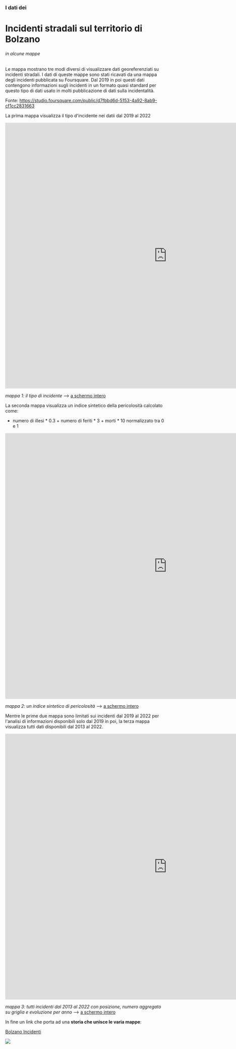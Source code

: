 ### I dati dei 

# Incidenti stradali sul territorio di Bolzano  

###### in alcune mappe 

Le mappa mostrano tre modi diversi di visualizzare dati georeferenziati su incidenti stradali. I dati di queste mappe sono stati ricavati da una mappa degli incidenti pubblicata su Foursquare. Dal 2019 in poi questi dati contengono informazioni sugli incidenti in un formato quasi standard per questo tipo di dati usato in molti pubblicazione di dati sulla incidentalità.

Fonte: <a href="https://studio.foursquare.com/public/d7fbbd6d-5153-4a92-8ab9-cf1cc2831663" target="_blank">https://studio.foursquare.com/public/d7fbbd6d-5153-4a92-8ab9-cf1cc2831663</a>  

La prima mappa visualizza il tipo d'incidente nei datii dal 2019 al 2022

<iframe id="map1" width="1024px" height="840" frameborder="0" scrolling="no" marginheight="0" marginwidth="0" src="https://gjrichter.github.io/pages/Incidenti/Bolzano/index_embed_Bolzano_Incidenti_2019_2022_tipo_simple_dynColors_years_sum.html"></iframe>

*mappa 1: il tipo di incidente*  --> [a schermo intero](https://gjrichter.github.io/pages/Incidenti/Bolzano/index_embed_Bolzano_Incidenti_2019_2022_tipo_simple_dynColors_years_sum.html)

La seconda mappa visualizza un indice sintetico della pericolosità calcolato come: 

- numero di illesi * 0.3 + numero di feriti * 3 + morti * 10 normalizzato tra 0 e 1

<iframe id="map1" width="1024px" height="840" frameborder="0" scrolling="no" marginheight="0" marginwidth="0" src="https://gjrichter.github.io/pages/Incidenti/Bolzano/index_embed_Bolzano_Incidenti_2019_2022_pericolosita.html"></iframe>

*mappa 2: un indice sintetico di pericolosità*  --> [a schermo intero](https://gjrichter.github.io/pages/Incidenti/Bolzano/index_embed_Bolzano_Incidenti_2019_2022_pericolosita.html)

Mentre le prime due mappa sono limitati sui incidenti dal 2019 al 2022 per l'analisi di informazioni disponibili solo dal 2019 in poi, la terza mappa visualizza tutti dati disponibili dal 2013 al 2022.

<iframe id="map1" width="1024px" height="840" frameborder="0" scrolling="no" marginheight="0" marginwidth="0" src="https://gjrichter.github.io/pages/Incidenti/Bolzano/index_embed_Bolzano_Incidenti_2013_2022_grid.html"></iframe>

*mappa 3: tutti incidenti dal 2013 al 2022 con posizione, numero aggregato su griglia e evoluzione per anno*  --> [a schermo intero](https://gjrichter.github.io/pages/Incidenti/Bolzano/index_embed_Bolzano_Incidenti_2013_2022_grid.html)





In fine un link che porta ad una **storia che unisce le varia mappe**:

[Bolzano Incidenti](https://gjrichter.github.io/ixmaps/app/Viewer/index.html?layout=right&sidebar=35%&sidebarbutton=0&story=https://gjrichter.github.io/viz/Bolzano_Incidenti/stories/Bolzano_Incidenti_III/index.html)

![](https://gjrichter.github.io/pages/Incidenti/Bolzano/bolzano_storia.png)



